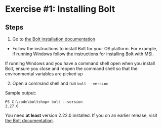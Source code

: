 # Exercise #1: Installing Bolt

## Steps

1. Go to [the Bolt installation documentation](https://puppet.com/docs/bolt/latest/bolt_installing.html)

- Follow the instructions to install Bolt for your OS platform.
 For example, if running Windows follow the instructions for installing Bolt with MSI.
 
 If running Windows and you have a command shell open when you install Bolt, ensure you close and reopen the command shell so that the environmental variables are    picked up



2. Open a command shell and run `bolt --version`

Sample output:

```
PS C:\code\boltshop> bolt --version
2.27.0
```

You need **at least** version 2.22.0 installed. If you on an earlier release, visit [the Bolt documentation](https://puppet.com/docs/bolt/latest/bolt_installing.html).
